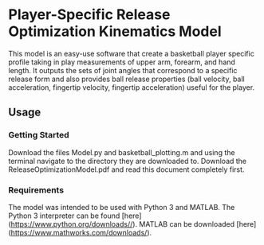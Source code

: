 # Player-Specific Release Optimization Kinematics Model 
This model is an easy-use software that create a basketball player specific profile taking in play measurements of upper arm, forearm, and hand length. It outputs the sets of joint angles that correspond to a specific release form and also provides ball release properties (ball velocity, ball acceleration, fingertip velocity, fingertip acceleration) useful for the player. 

## Usage
### Getting Started
Download the files Model.py and basketball_plotting.m and using the terminal navigate to the directory they are downloaded to. Download the ReleaseOptimizationModel.pdf and read this document completely first.

### Requirements
The model was intended to be used with Python 3 and MATLAB. The Python 3 interpreter can be found [here] (https://www.python.org/downloads//). MATLAB can be downloaded [here] (https://www.mathworks.com/downloads/). 

